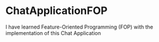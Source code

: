 # ChatApplicationFOP
I have learned Feature-Oriented Programming (FOP) with the implementation of this Chat Application
